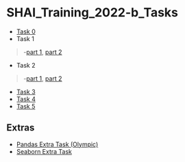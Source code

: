 # SHAI_Training_2022-b_Tasks
- [Task 0](https://github.com/GalalMohammed/SHAI_Training_2022-b_Tasks/blob/main/Task_0_exercises_answered.ipynb)
- Task 1
 > -[part 1](https://github.com/GalalMohammed/SHAI_Training_2022-b_Tasks/blob/main/Task_1_Numpy_Exercises_answered.ipynb), [part 2](https://github.com/GalalMohammed/SHAI_Training_2022-b_Tasks/blob/main/Task_1_part_2_Pandas__Exercises_answered.ipynb)
- Task 2
> -[part 1](https://github.com/GalalMohammed/SHAI_Training_2022-b_Tasks/blob/main/Task_2_part_1_Matplotlib_Exercises_answered.ipynb), [part 2](https://github.com/GalalMohammed/SHAI_Training_2022-b_Tasks/blob/main/Task_2_part_2_Seaborn_Exercises_answered.ipynb)
- [Task 3](https://github.com/GalalMohammed/SHAI_Training_2022-b_Tasks/blob/main/Top_50_Spotify_Songs_EDA.pbix)
- [Task 4](https://github.com/GalalMohammed/SHAI_Training_2022-b_Tasks/blob/main/%D8%AC%D9%84%D8%A7%D9%84%20%D9%85%D8%AD%D9%85%D8%AF%20-%20Task%204.pdf)
- [Task 5](https://github.com/GalalMohammed/SHAI_Training_2022-b_Tasks/blob/main/Task_5_exercises_answered.ipynb)

## Extras
- [Pandas Extra Task (Olympic)](https://github.com/GalalMohammed/SHAI_Training_2022-b_Tasks/blob/main/Olympic_answered.ipynb)
- [Seaborn Extra Task](https://github.com/GalalMohammed/SHAI_Training_2022-b_Tasks/blob/main/Seaborn_Extra_answered.ipynb)
